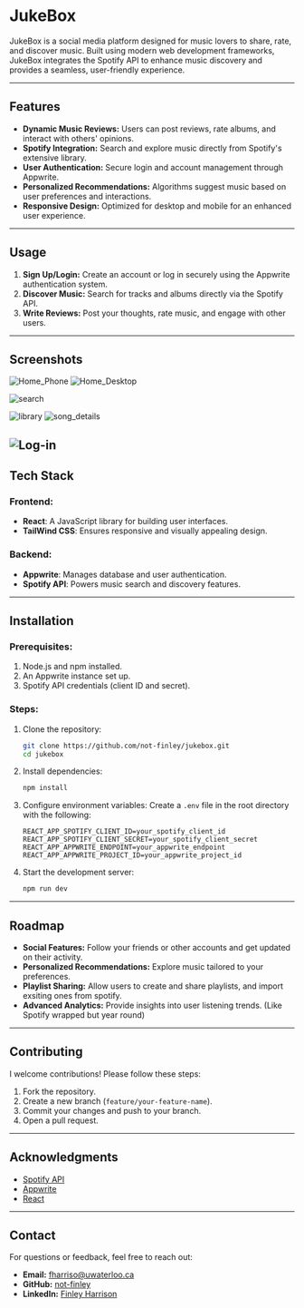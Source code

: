 # JukeBox

JukeBox is a social media platform designed for music lovers to share, rate, and discover music. Built using modern web development frameworks, JukeBox integrates the Spotify API to enhance music discovery and provides a seamless, user-friendly experience.

---

## Features

- **Dynamic Music Reviews:** Users can post reviews, rate albums, and interact with others' opinions.
- **Spotify Integration:** Search and explore music directly from Spotify's extensive library.
- **User Authentication:** Secure login and account management through Appwrite.
- **Personalized Recommendations:** Algorithms suggest music based on user preferences and interactions.
- **Responsive Design:** Optimized for desktop and mobile for an enhanced user experience.

---
## Usage

1. **Sign Up/Login:** Create an account or log in securely using the Appwrite authentication system.
2. **Discover Music:** Search for tracks and albums directly via the Spotify API.
3. **Write Reviews:** Post your thoughts, rate music, and engage with other users.
---
## Screenshots
![Home_Phone](https://github.com/user-attachments/assets/efffe66b-0db8-4f01-9efa-0443d9558e7c)
![Home_Desktop](https://github.com/user-attachments/assets/b60e1fcb-27b1-42c3-8a90-8726d7fad46e)

![search](https://github.com/user-attachments/assets/24a8b76e-086e-45fc-9e2f-8688abebba00)

![library](https://github.com/user-attachments/assets/5e8de02b-c956-4064-9686-5ebb11520875)
![song_details](https://github.com/user-attachments/assets/ad1d7151-66ca-424b-8cd9-db2817e76e97)



![Log-in](https://github.com/user-attachments/assets/e7bf31eb-76f9-4692-b851-cdcbd92b47c1)
---

## Tech Stack

### Frontend:
- **React**: A JavaScript library for building user interfaces.
- **TailWind CSS**: Ensures responsive and visually appealing design.

### Backend:
- **Appwrite**: Manages database and user authentication.
- **Spotify API**: Powers music search and discovery features.

---

## Installation

### Prerequisites:
1. Node.js and npm installed.
2. An Appwrite instance set up.
3. Spotify API credentials (client ID and secret).

### Steps:

1. Clone the repository:
   ```bash
   git clone https://github.com/not-finley/jukebox.git
   cd jukebox
   ```

2. Install dependencies:
   ```bash
   npm install
   ```

3. Configure environment variables:
   Create a `.env` file in the root directory with the following:
   ```env
   REACT_APP_SPOTIFY_CLIENT_ID=your_spotify_client_id
   REACT_APP_SPOTIFY_CLIENT_SECRET=your_spotify_client_secret
   REACT_APP_APPWRITE_ENDPOINT=your_appwrite_endpoint
   REACT_APP_APPWRITE_PROJECT_ID=your_appwrite_project_id
   ```

4. Start the development server:
   ```bash
   npm run dev
   ```

---


## Roadmap
- **Social Features:** Follow your friends or other accounts and get updated on their activity.
- **Personalized Recommendations:** Explore music tailored to your preferences.
- **Playlist Sharing:** Allow users to create and share playlists, and import exsiting ones from spotify.
- **Advanced Analytics:** Provide insights into user listening trends. (Like Spotify wrapped but year round)

---

## Contributing

I welcome contributions! Please follow these steps:

1. Fork the repository.
2. Create a new branch (`feature/your-feature-name`).
3. Commit your changes and push to your branch.
4. Open a pull request.

---

## Acknowledgments

- [Spotify API](https://developer.spotify.com/documentation/web-api/)
- [Appwrite](https://appwrite.io/)
- [React](https://reactjs.org/)

---

## Contact

For questions or feedback, feel free to reach out:
- **Email:** [fharriso@uwaterloo.ca](mailto:fharriso@uwaterloo.ca)
- **GitHub:** [not-finley](https://github.com/not-finley)
- **LinkedIn:** [Finley Harrison](https://www.linkedin.com/in/finley-harrison-163b16291/)

